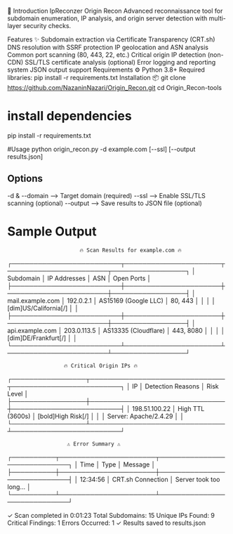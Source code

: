 🌟 Introduction
IpReconzer Origin Recon Advanced reconnaissance tool for subdomain enumeration, IP analysis, and origin server detection with multi-layer security checks.

Features ✨
Subdomain extraction via Certificate Transparency (CRT.sh)
DNS resolution with SSRF protection
IP geolocation and ASN analysis
Common port scanning (80, 443, 22, etc.)
Critical origin IP detection (non-CDN)
SSL/TLS certificate analysis (optional)
Error logging and reporting system
JSON output support
Requirements ⚙️
Python 3.8+
Required libraries: pip install -r requirements.txt
Installation 📦
git clone https://github.com/NazaninNazari/Origin_Recon.git
cd Origin_Recon-tools

# install dependencies
pip install -r requirements.txt

#Usage
python origin_recon.py -d example.com [--ssl] [--output results.json]

## Options
-d & --domain --> Target domain (required)
--ssl --> Enable SSL/TLS scanning (optional)
--output --> Save results to JSON file (optional)

# Sample Output
                           🔥 Scan Results for example.com 🔥                                     
┌─────────────────────────┬──────────────────────┬───────────────────────┬─────────────────┐
│ Subdomain               │ IP Addresses         │ ASN                   │ Open Ports      │
├─────────────────────────┼──────────────────────┼───────────────────────┼─────────────────┤
│ mail.example.com        │ 192.0.2.1            │ AS15169 (Google LLC)  │ 80, 443         │
│                         │                      │ [dim]US/California[/] │                 │
├─────────────────────────┼──────────────────────┼───────────────────────┼─────────────────┤
│ api.example.com         │ 203.0.113.5          │ AS13335 (Cloudflare)  │ 443, 8080       │
│                         │                      │ [dim]DE/Frankfurt[/]  │                 │
└─────────────────────────┴──────────────────────┴───────────────────────┴─────────────────┘

                      🔥 Critical Origin IPs 🔥                              
┌─────────────────┬───────────────────────────────┬─────────────────────────┐
│ IP              │ Detection Reasons             │ Risk Level              │
├─────────────────┼───────────────────────────────┼─────────────────────────┤
│ 198.51.100.22   │ High TTL (3600s)              │ [bold]High Risk[/]      │
│                 │ Server: Apache/2.4.29         │                         │
└─────────────────┴───────────────────────────────┴─────────────────────────┘
 
                       ⚠ Error Summary ⚠
┌──────────┬──────────────────────┬─────────────────────────────┐
│ Time     │ Type                 │ Message                     │
├──────────┼──────────────────────┼─────────────────────────────┤
│ 12:34:56 │ CRT.sh Connection    │ Server took too long...     │
└──────────┴──────────────────────┴─────────────────────────────┘

✓ Scan completed in 0:01:23
Total Subdomains: 15
Unique IPs Found: 9
Critical Findings: 1
Errors Occurred: 1
✓ Results saved to results.json
